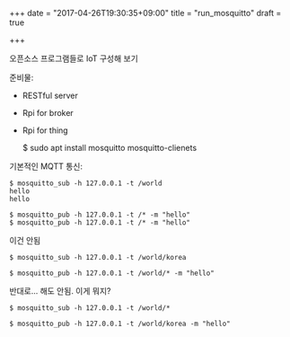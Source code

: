 +++
date = "2017-04-26T19:30:35+09:00"
title = "run_mosquitto"
draft = true

+++

오픈소스 프로그램들로 IoT 구성해 보기

준비물:

* RESTful server
* Rpi for broker
* Rpi for thing

    $ sudo apt install mosquitto mosquitto-clienets

기본적인 MQTT 통신:

    $ mosquitto_sub -h 127.0.0.1 -t /world
    hello
    hello

    $ mosquitto_pub -h 127.0.0.1 -t /* -m "hello"
    $ mosquitto_pub -h 127.0.0.1 -t /* -m "hello"

이건 안됨

    $ mosquitto_sub -h 127.0.0.1 -t /world/korea

    $ mosquitto_pub -h 127.0.0.1 -t /world/* -m "hello"

반대로... 해도 안됨. 이게 뭐지?

    $ mosquitto_sub -h 127.0.0.1 -t /world/*

    $ mosquitto_pub -h 127.0.0.1 -t /world/korea -m "hello"
